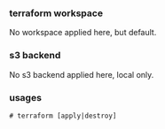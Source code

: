 ### terraform workspace
No workspace applied here, but default.

### s3 backend
No s3 backend applied here, local only.

### usages
`# terraform [apply|destroy]`
